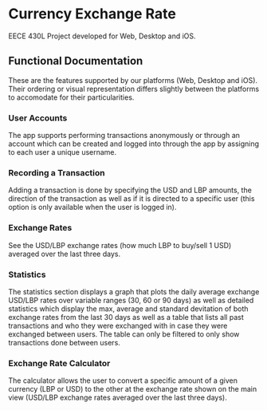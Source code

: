 # Currency Exchange Rate
EECE 430L Project developed for Web, Desktop and iOS.

## Functional Documentation

These are the features supported by our platforms (Web, Desktop and iOS). Their ordering or visual representation differs slightly between the platforms to accomodate for their particularities.

### User Accounts
The app supports performing transactions anonymously or through an account which can be created and logged into through the app by assigning to each user a unique username.

### Recording a Transaction
Adding a transaction is done by specifying the USD and LBP amounts, the direction of the transaction as well as if it is directed to a specific user (this option is only available when the user is logged in).

### Exchange Rates
See the USD/LBP exchange rates (how much LBP to buy/sell 1 USD) averaged over the last three days.

### Statistics
The statistics section displays a graph that plots the daily average exchange USD/LBP rates over variable ranges (30, 60 or 90 days) as well as detailed statistics which display the max, average and standard devitation of both exchange rates from the last 30 days as well as a table that lists all past transactions and who they were exchanged with in case they were exchanged between users. The table can only be filtered to only show transactions done between users.

### Exchange Rate Calculator
The calculator allows the user to convert a specific amount of a given currency (LBP or USD) to the other at the exchange rate shown on the main view (USD/LBP exchange rates averaged over the last three days).
